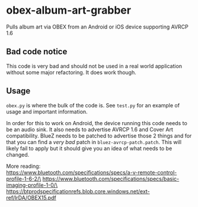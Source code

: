# obex-album-art-grabber

Pulls album art via OBEX from an Android or iOS device supporting AVRCP 1.6

## Bad code notice
This code is very bad and should not be used in a real world application without some major refactoring. It does work though.

## Usage
`obex.py` is where the bulk of the code is. See `test.py` for an example of usage and important information.

In order for this to work on Android, the device running this code needs to be an audio sink.
It also needs to advertise AVRCP 1.6 and Cover Art compatibility. BlueZ needs to be patched to advertise those 2 things and for that you can find a *very bad* patch in `bluez-avrcp-patch.patch`. 
This will likely fail to apply but it should give you an idea of what needs to be changed.

More reading:\
https://www.bluetooth.com/specifications/specs/a-v-remote-control-profile-1-6-2/\
https://www.bluetooth.com/specifications/specs/basic-imaging-profile-1-0/\
https://btprodspecificationrefs.blob.core.windows.net/ext-ref/IrDA/OBEX15.pdf